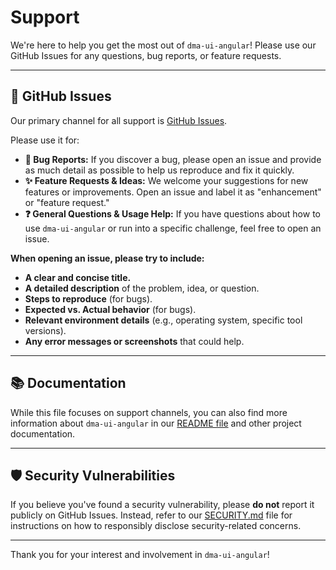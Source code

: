 # Support

We're here to help you get the most out of `dma-ui-angular`! Please use our GitHub Issues for any questions, bug reports, or feature requests.

---

## 🚀 GitHub Issues

Our primary channel for all support is [GitHub Issues](https://github.com/dnd-mapp/dma-ui-angular/issues).

Please use it for:

*  **🐛 Bug Reports:** If you discover a bug, please open an issue and provide as much detail as possible to help us reproduce and fix it quickly.
*  **✨ Feature Requests & Ideas:** We welcome your suggestions for new features or improvements. Open an issue and label it as "enhancement" or "feature request."
*  **❓ General Questions & Usage Help:** If you have questions about how to use `dma-ui-angular` or run into a specific challenge, feel free to open an issue.

**When opening an issue, please try to include:**

*  **A clear and concise title.**
*  **A detailed description** of the problem, idea, or question.
*  **Steps to reproduce** (for bugs).
*  **Expected vs. Actual behavior** (for bugs).
*  **Relevant environment details** (e.g., operating system, specific tool versions).
*  **Any error messages or screenshots** that could help.

---

## 📚 Documentation

While this file focuses on support channels, you can also find more information about `dma-ui-angular` in our [README file](README.md) and other project documentation.

---

## 🛡️ Security Vulnerabilities

If you believe you've found a security vulnerability, please **do not** report it publicly on GitHub Issues. Instead, refer to our [SECURITY.md](SECURITY.md) file for instructions on how to responsibly disclose security-related concerns.

---

Thank you for your interest and involvement in `dma-ui-angular`!
